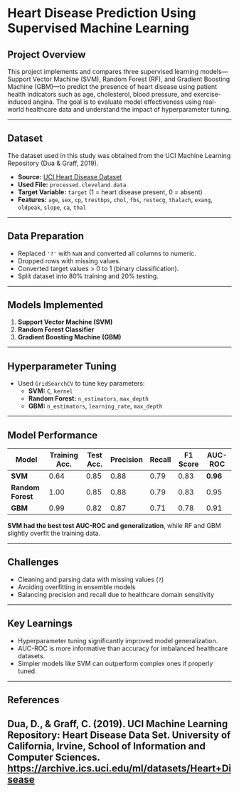 # Heart Disease Prediction Using Supervised Machine Learning

## Project Overview

This project implements and compares three supervised learning models—Support Vector Machine (SVM), Random Forest (RF), and Gradient Boosting Machine (GBM)—to predict the presence of heart disease using patient health indicators such as age, cholesterol, blood pressure, and exercise-induced angina. The goal is to evaluate model effectiveness using real-world healthcare data and understand the impact of hyperparameter tuning.

---

##  Dataset
The dataset used in this study was obtained from the UCI Machine Learning Repository (Dua & Graff, 2019).
- **Source:** [UCI Heart Disease Dataset](https://archive.ics.uci.edu/ml/datasets/Heart+Disease)
- **Used File:** `processed.cleveland.data`
- **Target Variable:** `target` (1 = heart disease present, 0 = absent)
- **Features:** `age`, `sex`, `cp`, `trestbps`, `chol`, `fbs`, `restecg`, `thalach`, `exang`, `oldpeak`, `slope`, `ca`, `thal`

---

##  Data Preparation

- Replaced `'?'` with `NaN` and converted all columns to numeric.
- Dropped rows with missing values.
- Converted target values > 0 to 1 (binary classification).
- Split dataset into 80% training and 20% testing.

---

##  Models Implemented

1. **Support Vector Machine (SVM)**
2. **Random Forest Classifier**
3. **Gradient Boosting Machine (GBM)**

---

##  Hyperparameter Tuning

- Used `GridSearchCV` to tune key parameters:
  - **SVM:** `C`, `kernel`
  - **Random Forest:** `n_estimators`, `max_depth`
  - **GBM:** `n_estimators`, `learning_rate`, `max_depth`

---

##  Model Performance

| Model             | Training Acc. | Test Acc. | Precision | Recall | F1 Score | AUC-ROC |
|-------------------|---------------|-----------|-----------|--------|----------|---------|
| **SVM**           | 0.64          | 0.85      | 0.88      | 0.79   | 0.83     | **0.96** |
| **Random Forest** | 1.00          | 0.85      | 0.88      | 0.79   | 0.83     | 0.95    |
| **GBM**           | 0.99          | 0.82      | 0.87      | 0.71   | 0.78     | 0.91    |

 **SVM had the best test AUC-ROC and generalization**, while RF and GBM slightly overfit the training data.

---

##  Challenges

- Cleaning and parsing data with missing values (`?`)
- Avoiding overfitting in ensemble models
- Balancing precision and recall due to healthcare domain sensitivity

---

##  Key Learnings

- Hyperparameter tuning significantly improved model generalization.
- AUC-ROC is more informative than accuracy for imbalanced healthcare datasets.
- Simpler models like SVM can outperform complex ones if properly tuned.

---

##  References

Dua, D., & Graff, C. (2019). UCI Machine Learning Repository: Heart Disease Data Set. University of California, Irvine, School of Information and Computer Sciences. https://archive.ics.uci.edu/ml/datasets/Heart+Disease
---


